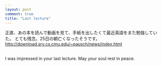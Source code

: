 ```yaml
---
layout: post
comment: true
title: "Last lecture"
---
```

<p>
正直、あの本を読んで動画を見て、手紙を出したくて最近英語をまた勉強していた。
とても残念。25日の朝亡くなったそうです。
<br />
<a href="http://download.srv.cs.cmu.edu/~pausch/news/index.html">http://download.srv.cs.cmu.edu/~pausch/news/index.html
</a>

</p>
<br />
I was impressed in your last lecture.
May your soul rest in peace.
